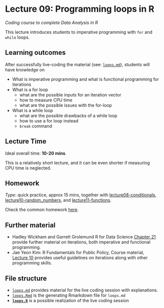 # Lecture 09: Programming loops in R
*Coding course to complete Data Analysis in R*

This lecture introduces students to imperative programming with `for` and `while` loops. 


## Learning outcomes
After successfully live-coding the material (see: [`loops.md`](https://github.com/gabors-data-analysis/da-coding-rstats/blob/main/lecture09-loops/loops.md)), students will have knowledge on

- What is imperative programming and what is functional programming for iterations
- What is a for loop
  - what are the possible inputs for an iteration vector
  - how to measure CPU time
  - what are the possible issues with the for-loop
- What is a while loop
  - what are the possible drawbacks of a while loop
  - how to use a for loop instead
  - `break` command     

## Lecture Time

Ideal overall time: **10-20 mins**.

This is a relatively short lecture, and it can be even shorter if measuring CPU time is neglected.

## Homework

*Type*: quick practice, approx 15 mins, together with [lecture08-conditionals](https://github.com/gabors-data-analysis/da-coding-rstats/edit/main/lecture08-conditionals), [lecture10-random_numbers](https://github.com/gabors-data-analysis/da-coding-rstats/edit/main/lecture10-random_numbers), and [lecture11-functions](https://github.com/gabors-data-analysis/da-coding-rstats/edit/main/lecture11-functions).

Check the common homework [here](https://github.com/gabors-data-analysis/da-coding-rstats/blob/main/lecture11-functions/README.md).

## Further material

  - Hadley Wickham and Garrett Grolemund R for Data Science [Chapter 21](https://r4ds.had.co.nz/iteration.html) provide further material on iterations, both imperative and functional programming.
  - Jae Yeon Kim: R Fundamentals for Public Policy, Course material, [Lecture 10](https://github.com/KDIS-DSPPM/r-fundamentals/blob/main/lecture_notes/10_functional_programming.Rmd) provides useful guidelines on iterations along with other programming skills.


## File structure
  
  - [`loops.md`](https://github.com/gabors-data-analysis/da-coding-rstats/blob/main/lecture09-loops/loops.md) provides material for the live coding session with explanations.
  - [`loops.Rmd`](https://github.com/gabors-data-analysis/da-coding-rstats/blob/main/lecture09-loops/loops.Rmd) is the generating Rmarkdown file for `loops.md`
  - **[`loops.R`](https://github.com/gabors-data-analysis/da-coding-rstats/blob/main/lecture09-loops/loops.R)** is a possible realization of the live coding session
